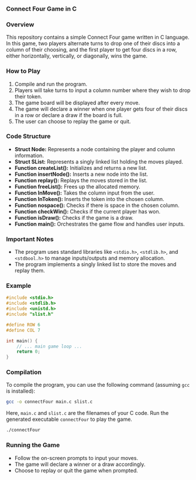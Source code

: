 ### Connect Four Game in C

### Overview
This repository contains a simple Connect Four game written in C language. In this game, two players alternate turns to drop one of their discs into a column of their choosing, and the first player to get four discs in a row, either horizontally, vertically, or diagonally, wins the game.

### How to Play
1. Compile and run the program.
2. Players will take turns to input a column number where they wish to drop their token.
3. The game board will be displayed after every move.
4. The game will declare a winner when one player gets four of their discs in a row or declare a draw if the board is full.
5. The user can choose to replay the game or quit.

### Code Structure
- **Struct Node:** Represents a node containing the player and column information.
- **Struct SList:** Represents a singly linked list holding the moves played.
- **Function createList():** Initializes and returns a new list.
- **Function insertNode():** Inserts a new node into the list.
- **Function replay():** Replays the moves stored in the list.
- **Function freeList():** Frees up the allocated memory.
- **Function InMove():** Takes the column input from the user.
- **Function InToken():** Inserts the token into the chosen column.
- **Function nospace():** Checks if there is space in the chosen column.
- **Function checkWin():** Checks if the current player has won.
- **Function isDraw():** Checks if the game is a draw.
- **Function main():** Orchestrates the game flow and handles user inputs.

### Important Notes
- The program uses standard libraries like `<stdio.h>`, `<stdlib.h>`, and `<stdbool.h>` to manage inputs/outputs and memory allocation.
- The program implements a singly linked list to store the moves and replay them.
  
### Example

```c
#include <stdio.h>
#include <stdlib.h>
#include <unistd.h>
#include "slist.h"

#define ROW 6
#define COL 7

int main() {
    // ... main game loop ...
    return 0;
}
```

### Compilation
To compile the program, you can use the following command (assuming `gcc` is installed):
```sh
gcc -o connectFour main.c slist.c
```

Here, `main.c` and `slist.c` are the filenames of your C code. Run the generated executable `connectFour` to play the game.
```sh
./connectFour
```

### Running the Game
- Follow the on-screen prompts to input your moves.
- The game will declare a winner or a draw accordingly.
- Choose to replay or quit the game when prompted.
